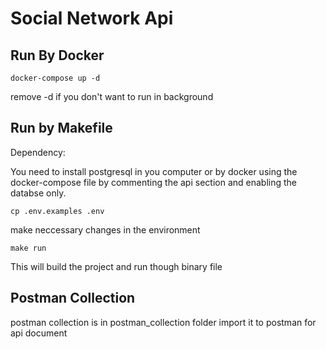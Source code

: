 # Social Network Api

## Run By Docker
```
docker-compose up -d
```
remove -d if you don't want to run in background


## Run by Makefile
Dependency:

You need to install postgresql in you computer or by docker using the docker-compose file by commenting the api section and enabling the databse only.

```
cp .env.examples .env
```
make neccessary changes in the environment
```
make run
```
This will build the project and run though binary file 

## Postman Collection 
postman collection is in postman_collection folder import it to postman for api document

